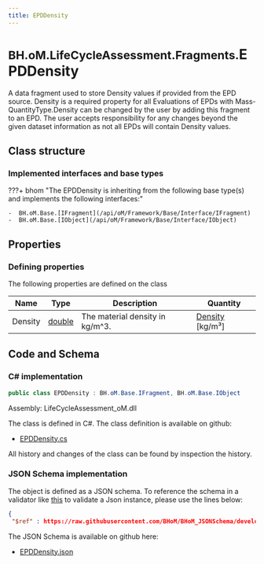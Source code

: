 ```yaml
---
title: EPDDensity
---
```


# <small>BH.oM.LifeCycleAssessment.Fragments.</small>**EPDDensity**

A data fragment used to store Density values if provided from the EPD source. 
Density is a required property for all Evaluations of EPDs with Mass-QuantityType.Density can be changed by the user by adding this fragment to an EPD. 
The user accepts responsibility for any changes beyond the given dataset information as not all EPDs will contain Density values.

## Class structure

### Implemented interfaces and base types

???+ bhom "The EPDDensity is inheriting from the following base type(s) and implements the following interfaces:"

    -  BH.oM.Base.[IFragment](/api/oM/Framework/Base/Interface/IFragment)
    -  BH.oM.Base.[IObject](/api/oM/Framework/Base/Interface/IObject)


## Properties



### Defining properties

The following properties are defined on the class

| Name             | Type             | Description      | Quantity         |
|------------------|------------------|------------------|------------------|
| Density | [double](https://learn.microsoft.com/en-us/dotnet/api/System.Double?view=netstandard-2.0) | The material density in kg/m^3. | [Density](/api/oM/Dimensional/Quantities/Attributes/Density) [kg/m³] |


## Code and Schema

### C# implementation

``` C# title="C#"
public class EPDDensity : BH.oM.Base.IFragment, BH.oM.Base.IObject
```

Assembly: LifeCycleAssessment_oM.dll

The class is defined in C#. The class definition is available on github:

- [EPDDensity.cs](https://github.com/BHoM/BHoM/blob/develop/LifeCycleAssessment_oM/Fragments\EPDDensity.cs)

All history and changes of the class can be found by inspection the history.
### JSON Schema implementation

The object is defined as a JSON schema. To reference the schema in a validator like [this](https://www.jsonschemavalidator.net/) to validate a Json instance, please use the lines below:

``` json title="JSON Schema"
{
 "$ref" : https://raw.githubusercontent.com/BHoM/BHoM_JSONSchema/develop/LifeCycleAssessment_oM/Fragments/EPDDensity.json}
```

The JSON Schema is available on github here:

- [EPDDensity.json](https://github.com/BHoM/BHoM_JSONSchema/blob/develop/LifeCycleAssessment_oM/Fragments/EPDDensity.json)
